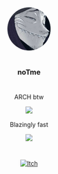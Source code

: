 <h3 align="center">
	<img src="https://raw.githubusercontent.com/bendikMichal/bendikMichal/assets/northern_blade_317x317.png" width="100" style="border-radius:50%" alt="Logo"/>
  <p><br>noTme</br></p>
</h3>

<h1 align="center"></h1>
  <p align="center">ARCH btw</p>
  <p align="center">
    <img src="https://raw.githubusercontent.com/EgoistDeveloper/operating-system-logos/master/src/48x48/ARL.png" />
  </p>
 
  <p align="center">Blazingly fast</p>
  <p align="center">
    <img src="https://skillicons.dev/icons?i=vim,neovim" />
  </p>
  
  
<h1></h1>
<p align="center">
  	<a href="https://notmedev.itch.io/">
      <img src="https://static.itch.io/images/itchio-textless-white.svg" width="32" style="border-radius:0%" alt="Itch"/>
    </a> 
</p>

<!--
COMMENT
**bendikMichal/bendikMichal** is a ✨ _special_ ✨ repository because its `README.md` (this file) appears on your GitHub profile.
<p align="center">LANGS</p>
<p align="center">
	<img src="https://skillicons.dev/icons?i=c,python,js" />
</p>

<p align="center">

  <img src="https://github-readme-stats.vercel.app/api/top-langs/?username=bendikMichal&langs_count=8&count_private=true&theme=radical&show_icons=true">

</p>
--->
